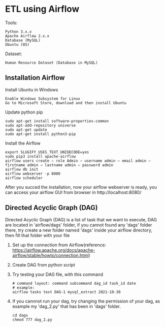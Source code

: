 
# ETL using Airflow
Tools:

    Python 3.x.x
    Apache Airflow 2.x.x
    Database (MySQL)
    Ubuntu (OS)
    
Dataset:

    Human Resource Dataset (Database in MySQL)

## Installation Airflow 
Install Ubuntu in Windows

    Enable Windows Subsystem for Linux
    Go to Microsoft Store, download and then install Ubuntu
    
Update python pip
    
    sudo apt-get install software-properties-common
    sudo apt-add-repository universe
    sudo apt-get update
    sudo apt-get install python3-pip
    
Install the Airflow

    export SLUGIFY_USES_TEXT_UNIDECODE=yes
    sudo pip3 install apache-airflow
    airflow users create — role Admin — username admin — email admin — firstname admin — lastname admin — password admin
    airflow db init
    airflow webserver -p 8080
    airflow scheduler
    
After you succed the installation, now your airflow webserver is ready, you can access your airflow GUI from browser in http://localhost:8080/

## Directed Acyclic Graph (DAG) 
Directed Acyclic Graph (DAG) is a list of task that we want to execute, DAG are located in 'airflow/dags' folder, if you cannot found any 'dags' folder there, try create a new folder named 'dags' inside your airflow directory, then fill that folder with your file
    
1. Set up the connection from Airflow(reference: https://airflow.apache.org/docs/apache-airflow/stable/howto/connection.html)
2. Create DAG from python script
3. Try testing your DAG file, with this command
       
       # command layout: command subcommand dag_id task_id date
       # example:
       airflow tasks test DAG-1 mysql_extract 2021-10-30
   
5. If you cannnot run your dag, try changing the permission of your dag, as example my 'dag_2.py' that has been in 'dags' folder.
     
       cd dags
       chmod 777 dag_2.py
